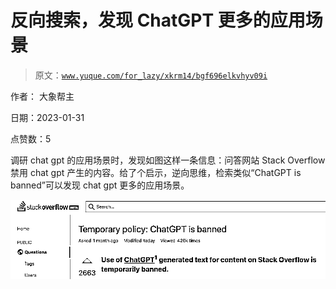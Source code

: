 # 反向搜索，发现 ChatGPT 更多的应用场景

> 原文：[`www.yuque.com/for_lazy/xkrm14/bgf696elkvhyv09i`](https://www.yuque.com/for_lazy/xkrm14/bgf696elkvhyv09i)

作者： 大象帮主 

日期：2023-01-31 

点赞数：5 

调研 chat gpt 的应用场景时，发现如图这样一条信息：问答网站 Stack Overflow 禁用 chat gpt 产生的内容。给了个启示，逆向思维，检索类似“ChatGPT is banned”可以发现 chat gpt 更多的应用场景。 

![](img/75d281ae97a0373d0e225d0a3cb025d9.png)  

